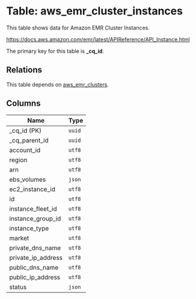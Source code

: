 # Table: aws_emr_cluster_instances

This table shows data for Amazon EMR Cluster Instances.

https://docs.aws.amazon.com/emr/latest/APIReference/API_Instance.html

The primary key for this table is **_cq_id**.

## Relations

This table depends on [aws_emr_clusters](aws_emr_clusters.md).

## Columns

| Name          | Type          |
| ------------- | ------------- |
|_cq_id (PK)|`uuid`|
|_cq_parent_id|`uuid`|
|account_id|`utf8`|
|region|`utf8`|
|arn|`utf8`|
|ebs_volumes|`json`|
|ec2_instance_id|`utf8`|
|id|`utf8`|
|instance_fleet_id|`utf8`|
|instance_group_id|`utf8`|
|instance_type|`utf8`|
|market|`utf8`|
|private_dns_name|`utf8`|
|private_ip_address|`utf8`|
|public_dns_name|`utf8`|
|public_ip_address|`utf8`|
|status|`json`|